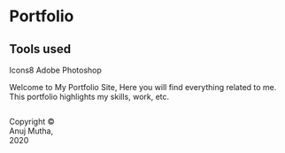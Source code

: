 # Portfolio

## Tools used
Icons8
Adobe Photoshop

Welcome to My Portfolio Site,
Here you will find everything related to me.
This portfolio highlights my skills, work, etc.

<footer>
<p style="float:left; width: 20%;">
Copyright © Anuj Mutha, 2020
</p>
</footer>
